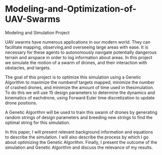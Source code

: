 # Modeling-and-Optimization-of-UAV-Swarms
Modeling and Simulation Project

UAV swarms have numerous applications in our modern world.  They can facilitate mapping, observing,and overseeing large areas with ease. It is necessary for these agents to autonomously navigate potentially dangerous terrain and airspace in order to log information about areas. In this project we simulate the motion of a swarm of drones, and their interaction with obstacles, and targets.

The goal of this project is to optimize this simulation using a Genetic Algorithm to maximize the numberof targets mapped, minimize the number of crashed drones, and minimize the amount of time used in thesimulation. To do this we will use 15 design parameters to determine the dynamics and kinematics of eachdrone, using Forward Euler time discretization to update drone positions.

A Genetic Algorithm will be used to train this swarm of drones by generating random strings of design parameters and breeding new strings to find the optimal string for this simulation.

In this paper, I will present relevant background information and equations to describe the simulation. I will also describe the process by which I go about optimizing the Genetic Algorithm. Finally, I present the outcome of the simulation and Genetic Algorithm and discuss the relevance of my results.
